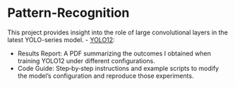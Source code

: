 # Pattern-Recognition
This project provides insight into the role of large convolutional layers in the latest YOLO-series model. - [YOLO12](https://docs.ultralytics.com/vi/models/yolo12/):
- Results Report: A PDF summarizing the outcomes I obtained when training YOLO12 under different configurations.
- Code Guide: Step‑by‑step instructions and example scripts to modify the model’s configuration and reproduce those experiments.

